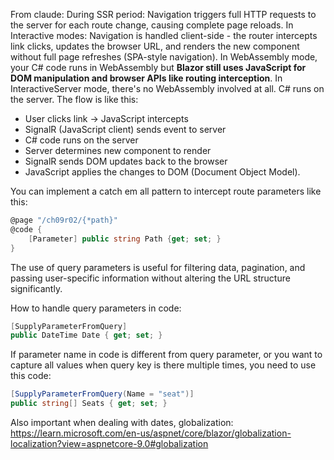 From claude:
During SSR period: Navigation triggers full HTTP requests to the server for each route change, causing complete page reloads.
In Interactive modes: Navigation is handled client-side - the router intercepts link clicks, updates the browser URL, and renders the new component without full page refreshes (SPA-style navigation).
In WebAssembly mode, your C# code runs in WebAssembly but **Blazor still uses JavaScript for DOM manipulation and browser APIs like routing interception**.
In InteractiveServer mode, there's no WebAssembly involved at all. C# runs on the server. The flow is like this:
* User clicks link -> JavaScript intercepts
* SignalR (JavaScript client) sends event to server
* C# code runs on the server
* Server determines new component to render
* SignalR sends DOM updates back to the browser
* JavaScript applies the changes to DOM (Document Object Model).

You can implement a catch em all pattern to intercept route parameters like this:
```csharp
@page "/ch09r02/{*path}"
@code {
    [Parameter] public string Path {get; set; }
}
```

The use of query parameters is useful for filtering data, pagination, and passing user-specific information without altering the URL structure significantly.

How to handle query parameters in code:
```csharp
[SupplyParameterFromQuery]
public DateTime Date { get; set; }
```

If parameter name in code is different from query parameter, or you want to capture all values when query key is there multiple times, you need to use this code:
```csharp
[SupplyParameterFromQuery(Name = "seat")]
public string[] Seats { get; set; }
```

Also important when dealing with dates, globalization: https://learn.microsoft.com/en-us/aspnet/core/blazor/globalization-localization?view=aspnetcore-9.0#globalization